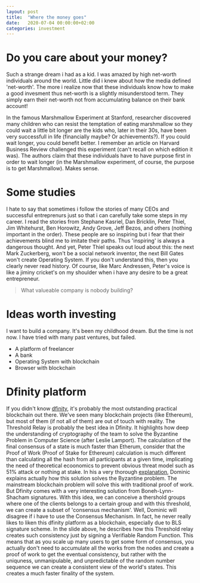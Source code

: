 ```yaml
---
layout: post
title:  "Where the money goes"
date:   2020-07-04 00:00:00+02:00
categories: investment
---
```


# Do you care about your money?
Such a strange dream i had as a kid. I was amazed by high net-worth individuals around the world. Little did i knew about how the media defined 'net-worth'. The more i realize now that these individuals know how to make a good invesment thus net-worth is a slightly misunderstood term. They simply earn their net-worth not from accumulating balance on their bank account!

In the famous Marshmallow Experiment at Stanford, researcher discovered many children who can resist the temptation of eating  marshmallow so they could wait a little bit longer are the kids who, later in their 30s, have been very successfull in life (financially maybe? Or achievements?). 
If you could wait longer, you could benefit better. I remember an article on Harvard Business Review challenged this experiment (can't recall on which edition it was). The authors claim that these individuals have to have purpose first in order to wait longer (in the Marshmallow experiment, of course, the purpose is to get Marshmallow).
Makes sense. 

# Some studies
I hate to say that sometimes i follow the stories of many CEOs and successful entreprenurs just so that i can carefully take some steps in my career. I read the stories from Stephane Kasriel, Dan Bricklin, Peter Thiel, Jim Whitehurst, Ben Horowitz, Andy Grove, Jeff Bezos, and others (nothing important in the order). 
These people are so inspiring but i fear that their achievements blind me to imitate their paths. Thus 'inspiring' is always a dangerous thought. And yet, Peter Thiel speaks out loud about this: the next Mark Zuckerberg, won't be a social network inventor, the next Bill Gates won't create Operating System. If you don't understand this, then you clearly never read history. 
Of course, like Marc Andressen, Peter's voice is like a jiminy cricket's on my shoulder when i have any desire to be a great entrepreneur. 
> What valueable company is nobody building?

# Ideas worth investing
I want to build a company. It's been my childhood dream. But the time is not now. I have tried with many past ventures, but failed. 
 - A platform of freelancer
 - A bank
 - Operating System with blockchain
 - Browser with blockchain

# Dfinity platform
If you didn't know [dfinity](https://dfinity.org/), it's probably the most outstanding practical blockchain out there. We've seen many blockchain projects (like Ethereum), but most of them (if not all of them) are out of touch with reality. 
The Threshold Relay is probably the best idea in Dfinity. It highlights how deep the understanding of cryptography of the team to solve the Byzantine Problem in Computer Science (after Leslie Lamport). The calculation of the final consensus of a state is much faster than Etherum, consider that the Proof of Work (Proof of Stake for Ethereum) calculation is much different than calculating all the hash from all participants at a given time, implicating the need of theoretical ecoonomics to prevent obvious threat model such as 51% attack or nothing at stake. 
In his a very thorough [explanation](https://assets.ctfassets.net/ywqk17d3hsnp/3alhREtaSkgaw2c0KAoYWE/57fada4d99a208a8dc31e37efabb6257/intro-dfinity-crypto.pdf), Dominic explains actually how this solution solves the Byzantine problem. The mainstream blockchain problem will solve this with traditional proof of work. But Dfinity comes with a very interesting solution from Boneh-Lynn-Shacham signatures. With this idea, we can conceive a thershold groups where one of the clients belongs to a certain group and with this threshold, we can create a subset of 'consensus mechanism'.
Well, Dominic will disagree if i have to use the Consensus Mechanism. In fact, he never really likes to liken this dfinity platform as a blockchain, especially due to BLS signature scheme. In the slide above, he describes how this Threshold relay creates such consistency just by signing a Verifiable Random Function. This means that as you scale up many users to get some form of consensus, you actually don't need to accumulate all the works from the nodes and create a proof of work to get the eventual consistency, but rather with the uniquness, unmanipulable, and unpredictable of the random number sequence we can create a consistent view of the world's states.
This creates a much faster finality of the system.